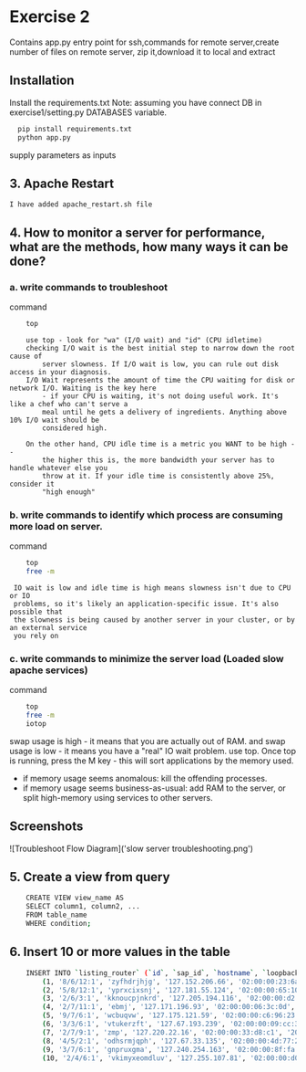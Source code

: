 
# Exercise 2

Contains app.py entry point for ssh,commands for remote server,create number of files on remote server, zip it,download it to local and extract


## Installation

Install the requirements.txt
Note: assuming you have connect DB in exercise1/setting.py DATABASES variable.
```bash
  pip install requirements.txt
  python app.py
```
supply parameters as inputs


## 3. Apache Restart
    I have added apache_restart.sh file

## 4. How to monitor a server for performance, what are the methods, how many ways it can be done?
### a. write commands to troubleshoot
command
```bash
    top
```
        use top - look for "wa" (I/O wait) and "id" (CPU idletime)
        checking I/O wait is the best initial step to narrow down the root cause of 
            server slowness. If I/O wait is low, you can rule out disk access in your diagnosis.
        I/O Wait represents the amount of time the CPU waiting for disk or network I/O. Waiting is the key here 
            - if your CPU is waiting, it's not doing useful work. It's like a chef who can't serve a 
            meal until he gets a delivery of ingredients. Anything above 10% I/O wait should be 
            considered high.

        On the other hand, CPU idle time is a metric you WANT to be high -- 
            the higher this is, the more bandwidth your server has to handle whatever else you 
            throw at it. If your idle time is consistently above 25%, consider it 
            "high enough"
### b. write commands to identify which process are consuming more load on server.
command
```bash
    top
    free -m
```    
     IO wait is low and idle time is high means slowness isn't due to CPU or IO 
     problems, so it's likely an application-specific issue. It's also possible that 
     the slowness is being caused by another server in your cluster, or by an external service 
     you rely on
### c. write commands to minimize the server load (Loaded slow apache services)
  command
```bash
    top
    free -m
    iotop
```    
swap usage is high - it means that you are actually out of RAM. and 
swap usage is low - it means you have a "real" IO wait problem.
use top. Once top is running, press the M key - this will sort applications by the memory used.
-   if memory usage seems anomalous: kill the offending processes.
-   if memory usage seems business-as-usual: add RAM to the server, or split high-memory using services to other servers.
## Screenshots

![Troubleshoot Flow Diagram]('slow server troubleshooting.png')


## 5. Create a view from query
```bash
    CREATE VIEW view_name AS
    SELECT column1, column2, ...
    FROM table_name
    WHERE condition;
```
## 6. Insert 10 or more values in the table
```bash
    INSERT INTO `listing_router` (`id`, `sap_id`, `hostname`, `loopback`, `mac_address`, `created_at`, `deleted_at`, `updated_at`) VALUES
        (1, '8/6/12:1', 'zyfhdrjhjg', '127.152.206.66', '02:00:00:23:6a:e7', '2022-04-28 06:23:19.157686', '2022-04-28 08:53:39.559056', '2022-04-28 08:53:39.560056'),
        (2, '5/8/12:1', 'yprxcixsnj', '127.181.55.124', '02:00:00:65:10:0c', '2022-04-28 06:23:19.162683', '2022-04-28 08:52:36.286519', '2022-04-28 08:52:36.286519'),
        (3, '2/6/3:1', 'kknoucpjnkrd', '127.205.194.116', '02:00:00:d2:c0:5e', '2022-04-28 06:23:19.166685', NULL, '2022-04-28 06:23:19.166685'),
        (4, '2/7/11:1', 'ebmj', '127.171.196.93', '02:00:00:06:3c:0d', '2022-04-28 06:23:19.169685', NULL, '2022-04-28 06:23:19.169685'),
        (5, '9/7/6:1', 'wcbuqvw', '127.175.121.59', '02:00:00:c6:96:23', '2022-04-28 06:23:19.173685', NULL, '2022-04-28 06:23:19.173685'),
        (6, '3/3/6:1', 'vtukerzft', '127.67.193.239', '02:00:00:09:cc:36', '2022-04-28 06:23:19.178693', NULL, '2022-04-28 06:23:19.178693'),
        (7, '2/7/9:1', 'zmp', '127.220.22.16', '02:00:00:33:d8:c1', '2022-04-28 06:23:19.181681', NULL, '2022-04-28 06:23:19.182685'),
        (8, '4/5/2:1', 'odhsrmjqph', '127.67.33.135', '02:00:00:4d:77:25', '2022-04-28 06:23:19.185684', NULL, '2022-04-28 06:23:19.185684'),
        (9, '3/7/6:1', 'gnpruxgma', '127.240.254.163', '02:00:00:8f:fa:41', '2022-04-28 06:23:19.188682', NULL, '2022-04-28 06:23:19.188682'),
        (10, '2/4/6:1', 'vkimyxeomdluv', '127.255.107.81', '02:00:00:d0:f7:05', '2022-04-28 06:23:19.193684', NULL, '2022-04-28 06:23:19.194689')
```
